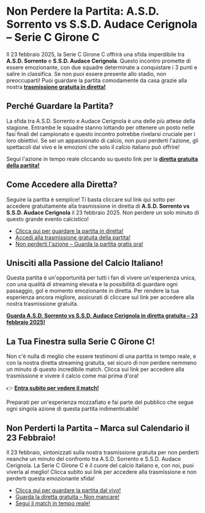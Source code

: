 # Non Perdere la Partita: A.S.D. Sorrento vs S.S.D. Audace Cerignola – Serie C Girone C

Il 23 febbraio 2025, la Serie C Girone C offrirà una sfida imperdibile tra **A.S.D. Sorrento** e **S.S.D. Audace Cerignola**. Questo incontro promette di essere emozionante, con due squadre determinate a conquistare i 3 punti e salire in classifica. Se non puoi essere presente allo stadio, non preoccuparti! Puoi guardare la partita comodamente da casa grazie alla nostra [**trasmissione gratuita in diretta!**](https://tinyurl.com/livestreamfreeo?st=A.S.D.+Sorrento+vs+S.S.D.+Audace+Cerignola&si=gh)

## Perché Guardare la Partita?

La sfida tra A.S.D. Sorrento e Audace Cerignola è una delle più attese della stagione. Entrambe le squadre stanno lottando per ottenere un posto nelle fasi finali del campionato e questo incontro potrebbe rivelarsi cruciale per i loro obiettivi. Se sei un appassionato di calcio, non puoi perderti l'azione, gli spettacoli dal vivo e le emozioni che solo il calcio italiano può offrire!

Segui l'azione in tempo reale cliccando su questo link per la [**diretta gratuita della partita!**](https://tinyurl.com/livestreamfreeo?st=A.S.D.+Sorrento+vs+S.S.D.+Audace+Cerignola&si=gh)

## Come Accedere alla Diretta?

Seguire la partita è semplice! Ti basta cliccare sul link qui sotto per accedere gratuitamente alla trasmissione in diretta di **A.S.D. Sorrento vs S.S.D. Audace Cerignola** il 23 febbraio 2025. Non perdere un solo minuto di questo grande evento calcistico!

- [Clicca qui per guardare la partita in diretta!](https://tinyurl.com/livestreamfreeo?st=A.S.D.+Sorrento+vs+S.S.D.+Audace+Cerignola&si=gh)
- [Accedi alla trasmissione gratuita della partita!](https://tinyurl.com/livestreamfreeo?st=A.S.D.+Sorrento+vs+S.S.D.+Audace+Cerignola&si=gh)
- [Non perderti l'azione – Guarda la partita gratis ora!](https://tinyurl.com/livestreamfreeo?st=A.S.D.+Sorrento+vs+S.S.D.+Audace+Cerignola&si=gh)

## Unisciti alla Passione del Calcio Italiano!

Questa partita è un'opportunità per tutti i fan di vivere un'esperienza unica, con una qualità di streaming elevata e la possibilità di guardare ogni passaggio, gol e momento emozionante in diretta. Per rendere la tua esperienza ancora migliore, assicurati di cliccare sul link per accedere alla nostra trasmissione gratuita.

**[Guarda A.S.D. Sorrento vs S.S.D. Audace Cerignola in diretta gratuita – 23 febbraio 2025!](https://tinyurl.com/livestreamfreeo?st=A.S.D.+Sorrento+vs+S.S.D.+Audace+Cerignola&si=gh)**

## La Tua Finestra sulla Serie C Girone C!

Non c'è nulla di meglio che essere testimoni di una partita in tempo reale, e con la nostra diretta streaming gratuita, sei sicuro di non perdere nemmeno un minuto di questo incredibile match. Clicca sui link per accedere alla trasmissione e vivere il calcio come mai prima d'ora!

👉 [**Entra subito per vedere il match!**](https://tinyurl.com/livestreamfreeo?st=A.S.D.+Sorrento+vs+S.S.D.+Audace+Cerignola&si=gh)

Preparati per un'esperienza mozzafiato e fai parte del pubblico che segue ogni singola azione di questa partita indimenticabile!

## Non Perderti la Partita – Marca sul Calendario il 23 Febbraio!

Il 23 febbraio, sintonizzati sulla nostra trasmissione gratuita per non perderti neanche un minuto del confronto tra A.S.D. Sorrento e S.S.D. Audace Cerignola. La Serie C Girone C è il cuore del calcio italiano e, con noi, puoi viverla al meglio! Clicca subito sui link per accedere alla trasmissione e non perderti questa emozionante sfida!

- [Clicca qui per guardare la partita dal vivo!](https://tinyurl.com/livestreamfreeo?st=A.S.D.+Sorrento+vs+S.S.D.+Audace+Cerignola&si=gh)
- [Guarda la diretta gratuita – Non mancare!](https://tinyurl.com/livestreamfreeo?st=A.S.D.+Sorrento+vs+S.S.D.+Audace+Cerignola&si=gh)
- [Segui il match in tempo reale!](https://tinyurl.com/livestreamfreeo?st=A.S.D.+Sorrento+vs+S.S.D.+Audace+Cerignola&si=gh)
